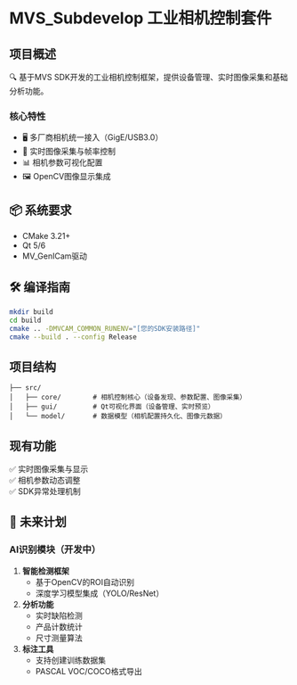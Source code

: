 # MVS_Subdevelop 工业相机控制套件

## 项目概述
🔍 基于MVS SDK开发的工业相机控制框架，提供设备管理、实时图像采集和基础分析功能。

### 核心特性
- 🖥️ 多厂商相机统一接入（GigE/USB3.0）
- 🎥 实时图像采集与帧率控制
- 📊 相机参数可视化配置
- 🖼️ OpenCV图像显示集成

## 📦 系统要求
- CMake 3.21+
- Qt 5/6
- MV_GenICam驱动

## 🛠️ 编译指南
```bash
mkdir build
cd build
cmake .. -DMVCAM_COMMON_RUNENV="[您的SDK安装路径]"
cmake --build . --config Release
```

## 项目结构
```
├── src/
│   ├── core/        # 相机控制核心（设备发现、参数配置、图像采集）
│   ├── gui/         # Qt可视化界面（设备管理、实时预览）
│   └── model/       # 数据模型（相机配置持久化、图像元数据）
```

## 现有功能
✅ 实时图像采集与显示  
✅ 相机参数动态调整  
✅ SDK异常处理机制

## 🚀 未来计划
### AI识别模块（开发中）
1. **智能检测框架**  
   - 基于OpenCV的ROI自动识别
   - 深度学习模型集成（YOLO/ResNet）
2. **分析功能**  
   - 实时缺陷检测
   - 产品计数统计
   - 尺寸测量算法
3. **标注工具**  
   - 支持创建训练数据集
   - PASCAL VOC/COCO格式导出
